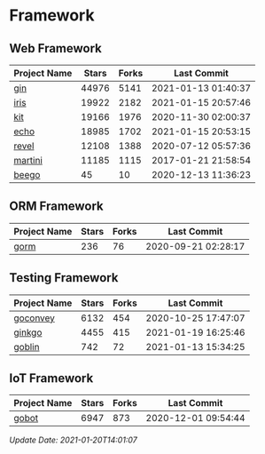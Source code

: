 # Framework

## Web Framework
| Project Name | Stars | Forks | Last Commit |
| ------------ | ----- | ----- | ----------- |
| [gin](https://github.com/gin-gonic/gin) | 44976 | 5141 | 2021-01-13 01:40:37 |
| [iris](https://github.com/kataras/iris) | 19922 | 2182 | 2021-01-15 20:57:46 |
| [kit](https://github.com/go-kit/kit) | 19166 | 1976 | 2020-11-30 02:00:37 |
| [echo](https://github.com/labstack/echo) | 18985 | 1702 | 2021-01-15 20:53:15 |
| [revel](https://github.com/revel/revel) | 12108 | 1388 | 2020-07-12 05:57:36 |
| [martini](https://github.com/go-martini/martini) | 11185 | 1115 | 2017-01-21 21:58:54 |
| [beego](https://github.com/astaxie/beego) | 45 | 10 | 2020-12-13 11:36:23 |

## ORM Framework
| Project Name | Stars | Forks | Last Commit |
| ------------ | ----- | ----- | ----------- |
| [gorm](https://github.com/jinzhu/gorm) | 236 | 76 | 2020-09-21 02:28:17 |

## Testing Framework
| Project Name | Stars | Forks | Last Commit |
| ------------ | ----- | ----- | ----------- |
| [goconvey](https://github.com/smartystreets/goconvey) | 6132 | 454 | 2020-10-25 17:47:07 |
| [ginkgo](https://github.com/onsi/ginkgo) | 4455 | 415 | 2021-01-19 16:25:46 |
| [goblin](https://github.com/franela/goblin) | 742 | 72 | 2021-01-13 15:34:25 |

## IoT Framework
| Project Name | Stars | Forks | Last Commit |
| ------------ | ----- | ----- | ----------- |
| [gobot](https://github.com/hybridgroup/gobot) | 6947 | 873 | 2020-12-01 09:54:44 |

*Update Date: 2021-01-20T14:01:07*